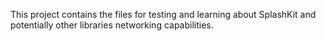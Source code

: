 This project contains the files for testing and learning about SplashKit and potentially other libraries networking capabilities.
